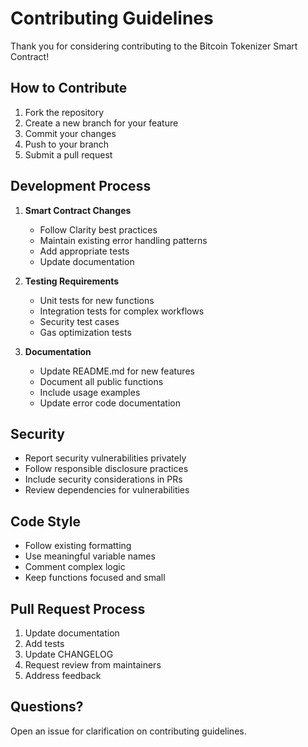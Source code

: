 # Contributing Guidelines

Thank you for considering contributing to the Bitcoin Tokenizer Smart Contract!

## How to Contribute

1. Fork the repository
2. Create a new branch for your feature
3. Commit your changes
4. Push to your branch
5. Submit a pull request

## Development Process

1. **Smart Contract Changes**

   - Follow Clarity best practices
   - Maintain existing error handling patterns
   - Add appropriate tests
   - Update documentation

2. **Testing Requirements**

   - Unit tests for new functions
   - Integration tests for complex workflows
   - Security test cases
   - Gas optimization tests

3. **Documentation**
   - Update README.md for new features
   - Document all public functions
   - Include usage examples
   - Update error code documentation

## Security

- Report security vulnerabilities privately
- Follow responsible disclosure practices
- Include security considerations in PRs
- Review dependencies for vulnerabilities

## Code Style

- Follow existing formatting
- Use meaningful variable names
- Comment complex logic
- Keep functions focused and small

## Pull Request Process

1. Update documentation
2. Add tests
3. Update CHANGELOG
4. Request review from maintainers
5. Address feedback

## Questions?

Open an issue for clarification on contributing guidelines.
